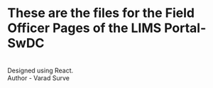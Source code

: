 # These are the files for the Field Officer Pages of the LIMS Portal-SwDC
<br>
Designed using React.
<br>
Author - Varad Surve